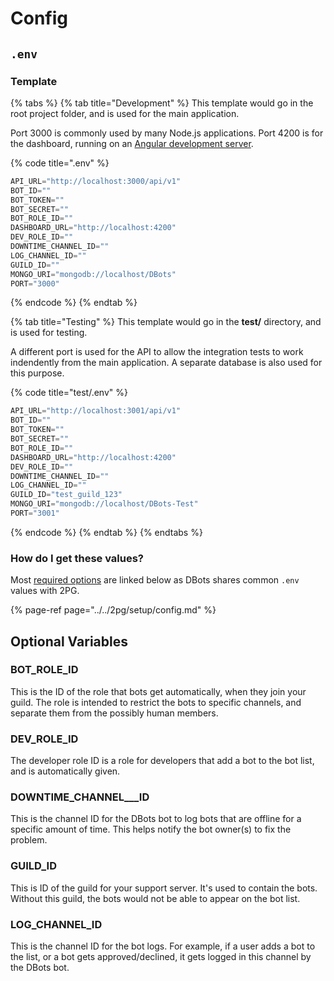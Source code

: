 # Config

## `.env`

### Template

{% tabs %}
{% tab title="Development" %}
This template would go in the root project folder, and is used for the main application.

Port 3000 is commonly used by many Node.js applications. Port 4200 is for the dashboard, running on an [Angular development server](./#website-setup).

{% code title=".env" %}
```javascript
API_URL="http://localhost:3000/api/v1"
BOT_ID=""
BOT_TOKEN=""
BOT_SECRET=""
BOT_ROLE_ID=""
DASHBOARD_URL="http://localhost:4200"
DEV_ROLE_ID=""
DOWNTIME_CHANNEL_ID=""
LOG_CHANNEL_ID=""
GUILD_ID=""
MONGO_URI="mongodb://localhost/DBots"
PORT="3000"
```
{% endcode %}
{% endtab %}

{% tab title="Testing" %}
This template would go in the **test/** directory, and is used for testing.

A different port is used for the API to allow the integration tests to work indendently from the main application. A separate database is also used for this purpose.

{% code title="test/.env" %}
```javascript
API_URL="http://localhost:3001/api/v1"
BOT_ID=""
BOT_TOKEN=""
BOT_SECRET=""
BOT_ROLE_ID=""
DASHBOARD_URL="http://localhost:4200"
DEV_ROLE_ID=""
DOWNTIME_CHANNEL_ID=""
LOG_CHANNEL_ID=""
GUILD_ID="test_guild_123"
MONGO_URI="mongodb://localhost/DBots-Test"
PORT="3001"
```
{% endcode %}
{% endtab %}
{% endtabs %}

### How do I get these values?

Most [required options](../../2pg/setup/config.md#required-variables) are linked below as DBots shares common `.env` values with 2PG. 

{% page-ref page="../../2pg/setup/config.md" %}

## Optional Variables

### BOT\_ROLE\_ID

This is the ID of the role that bots get automatically, when they join your guild. The role is intended to restrict the bots to specific channels, and separate them from the possibly human members.

### DEV\_ROLE\_ID

The developer role ID is a role for developers that add a bot to the bot list, and is automatically given.

### DOWNTIME\_CHANNEL_\__ID

This is the channel ID for the DBots bot to log bots that are offline for a specific amount of time. This helps notify the bot owner\(s\) to fix the problem.

### GUILD\_ID

This is ID of the guild for your support server. It's used to contain the bots. Without this guild, the bots would not be able to appear on the bot list.

### LOG\_CHANNEL\_ID

This is the channel ID for the bot logs. For example, if a user adds a bot to the list, or a bot gets approved/declined, it gets logged in this channel by the DBots bot.

